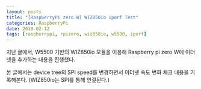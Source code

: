 ```yaml
---
layout: posts
title: "[RaspberryPi zero W] WIZ850io iperf Test"
categories: RaspberryPi
date: 2019-02-12
tags: [raspberrypi, rpizero, wiz850io, w5500, iperf]
---
```


지난 글에서, W5500 기반의 WIZ850io 모듈을 이용해 Raspberry pi zero W에 이더넷을 추가하는 내용을 진행했다.

본 글에서는 device tree의 SPI speed를 변경하면서 이더넷 속도 변화 체크 내용을 기록해본다. (WIZ850io는 SPI를 통해 연결된다.)

